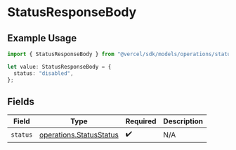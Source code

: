 # StatusResponseBody

## Example Usage

```typescript
import { StatusResponseBody } from "@vercel/sdk/models/operations/status.js";

let value: StatusResponseBody = {
  status: "disabled",
};
```

## Fields

| Field                                                              | Type                                                               | Required                                                           | Description                                                        |
| ------------------------------------------------------------------ | ------------------------------------------------------------------ | ------------------------------------------------------------------ | ------------------------------------------------------------------ |
| `status`                                                           | [operations.StatusStatus](../../models/operations/statusstatus.md) | :heavy_check_mark:                                                 | N/A                                                                |